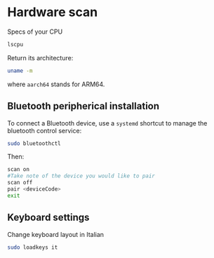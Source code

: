 # Hardware scan

Specs of your CPU

```sh
lscpu 
```

Return its architecture:

```sh
uname -m 
```

where ```aarch64``` stands for ARM64.

## Bluetooth peripherical installation

To connect a Bluetooth device, use a ```systemd``` shortcut to manage the bluetooth
control service:

```sh
sudo bluetoothctl
```

Then: 

```sh
scan on
#Take note of the device you would like to pair
scan off
pair <deviceCode>
exit
```

## Keyboard settings

Change keyboard layout in Italian

```sh
sudo loadkeys it 
```

<!--  Script to show the footer   -->
<html>
<script
    src="https://code.jquery.com/jquery-3.3.1.js"
    integrity="sha256-2Kok7MbOyxpgUVvAk/HJ2jigOSYS2auK4Pfzbm7uH60="
    crossorigin="anonymous">
</script>
<script>
$(function(){
  $("#footer").load("../footers/footer.html");
});
</script>
<body>
<div id="footer"></div>
</body>
</html>
